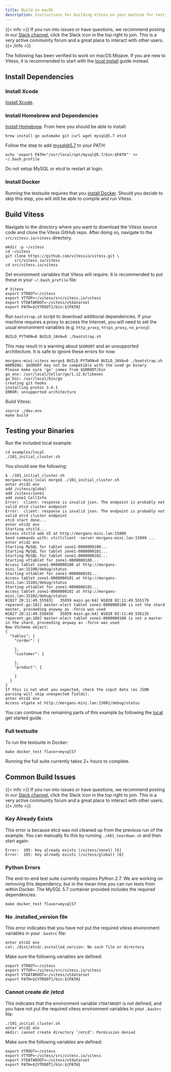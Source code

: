 ```yaml
---
title: Build on macOS
description: Instructions for building Vitess on your machine for testing and development purposes
---
```


{{< info >}}
If you run into issues or have questions, we recommend posting in our [Slack channel](https://vitess.slack.com), click the Slack icon in the top right to join. This is a very active community forum and a great place to interact with other users.
{{< /info >}}

The following has been verified to work on macOS Mojave. If you are new to Vitess, it is recommended to start with the [local install](../../get-started/local) guide instead.

## Install Dependencies

### Install Xcode

[Install Xcode](https://developer.apple.com/xcode/).

### Install Homebrew and Dependencies

[Install Homebrew](http://brew.sh/). From here you should be able to install:

```
brew install go automake git curl wget mysql@5.7 etcd
```

Follow the step to add mysql@5.7 to your PATH:
```
echo 'export PATH="/usr/local/opt/mysql@5.7/bin:$PATH"' >> ~/.bash_profile
```

Do not setup MySQL or etcd to restart at login.

### Install Docker

Running the testsuite requires that you [install Docker](https://docs.docker.com/docker-for-mac/). Should you decide to skip this step, you will still be able to compile and run Vitess.

## Build Vitess

Navigate to the directory where you want to download the Vitess source code and clone the Vitess GitHub repo. After doing so, navigate to the `src/vitess.io/vitess` directory.

```
mkdir -p ~/vitess
cd ~/vitess
git clone https://github.com/vitessio/vitess.git \
    src/vitess.io/vitess
cd src/vitess.io/vitess
```

Set environment variables that Vitess will require. It is recommended to put these in your `~/.bash_profile` file:

```
# Vitess
export VTROOT=~/vitess
export VTTOP=~/vitess/src/vitess.io/vitess
export VTDATAROOT=~/vitess/vtdataroot
export PATH=${VTROOT}/bin:${PATH}
```

Run `bootstrap.sh` script to download additional dependencies. If your machine requires a proxy to access the Internet, you will need to set the usual environment variables (e.g. `http_proxy`, `https_proxy`, `no_proxy`):

```
BUILD_PYTHON=0 BUILD_JAVA=0 ./bootstrap.sh
```

This may result in a warning about `$GOROOT` and an unsupported architecture. It is safe to ignore these errors for now:

```
morgans-mini:vitess morgo$ BUILD_PYTHON=0 BUILD_JAVA=0 ./bootstrap.sh
WARNING: $GOROOT may not be compatible with the used go binary
Please make sure 'go' comes from $GOROOT/bin
go_env: /usr/local/Cellar/go/1.12.6/libexec
go_bin: /usr/local/bin/go
creating git hooks
installing protoc 3.6.1
ERROR: unsupported architecture
```

Build Vitess:

```
source ./dev.env
make build
```

## Testing your Binaries

Run the included local example:

```
cd examples/local
./101_initial_cluster.sh
```

You should see the following:
```
$ ./101_initial_cluster.sh 
morgans-mini:local morgo$ ./101_initial_cluster.sh 
enter etcd2 env
add /vitess/global
add /vitess/zone1
add zone1 CellInfo
Error:  client: response is invalid json. The endpoint is probably not valid etcd cluster endpoint
Error:  client: response is invalid json. The endpoint is probably not valid etcd cluster endpoint
etcd start done...
enter etcd2 env
Starting vtctld...
Access vtctld web UI at http://morgans-mini.lan:15000
Send commands with: vtctlclient -server morgans-mini.lan:15999 ...
enter etcd2 env
Starting MySQL for tablet zone1-0000000100...
Starting MySQL for tablet zone1-0000000101...
Starting MySQL for tablet zone1-0000000102...
Starting vttablet for zone1-0000000100...
Access tablet zone1-0000000100 at http://morgans-mini.lan:15100/debug/status
Starting vttablet for zone1-0000000101...
Access tablet zone1-0000000101 at http://morgans-mini.lan:15101/debug/status
Starting vttablet for zone1-0000000102...
Access tablet zone1-0000000102 at http://morgans-mini.lan:15102/debug/status
W1027 20:11:49.555831   35859 main.go:64] W1028 02:11:49.555179 reparent.go:182] master-elect tablet zone1-0000000100 is not the shard master, proceeding anyway as -force was used
W1027 20:11:49.556456   35859 main.go:64] W1028 02:11:49.556135 reparent.go:188] master-elect tablet zone1-0000000100 is not a master in the shard, proceeding anyway as -force was used
New VSchema object:
{
  "tables": {
    "corder": {

    },
    "customer": {

    },
    "product": {

    }
  }
}
If this is not what you expected, check the input data (as JSON parsing will skip unexpected fields).
enter etcd2 env
Access vtgate at http://morgans-mini.lan:15001/debug/status
```

You can continue the remaining parts of this example by following the [local](../../get-started/local) get started guide.

### Full testsuite

To run the testsuite in Docker:

```
make docker_test flavor=mysql57
```

Running the full suite currently takes 2+ hours to complete.

## Common Build Issues

{{< info >}}
If you run into issues or have questions, we recommend posting in our [Slack channel](https://vitess.slack.com), click the Slack icon in the top right to join. This is a very active community forum and a great place to interact with other users.
{{< /info >}}

### Key Already Exists

This error is because etcd was not cleaned up from the previous run of the example. You can manually fix this by running `./401_teardown.sh` and then start again:
```
Error:  105: Key already exists (/vitess/zone1) [6]
Error:  105: Key already exists (/vitess/global) [6]
```

### Python Errors

The end-to-end test suite currently requires Python 2.7. We are working on removing this dependency, but in the mean time you can run tests from within Docker. The MySQL 5.7 container provided includes the required dependencies:

```
make docker_test flavor=mysql57
```

### No .installed_version file

This error indicates that you have not put the required vitess environment variables in your `.bashrc` file:

```
enter etcd2 env
cat: /dist/etcd/.installed_version: No such file or directory
```

Make sure the following variables are defined:
```
export VTROOT=~/vitess
export VTTOP=~/vitess/src/vitess.io/vitess
export VTDATAROOT=~/vitess/vtdataroot
export PATH=${VTROOT}/bin:${PATH}
```

### Cannot create dir /etcd

This indicates that the environment variable `VTDATAROOT` is not defined, and you have not put the required vitess environment variables in your `.bashrc` file:

```
./101_initial_cluster.sh
enter etcd2 env
mkdir: cannot create directory ‘/etcd’: Permission denied
```

Make sure the following variables are defined:
```
export VTROOT=~/vitess
export VTTOP=~/vitess/src/vitess.io/vitess
export VTDATAROOT=~/vitess/vtdataroot
export PATH=${VTROOT}/bin:${PATH}
```

